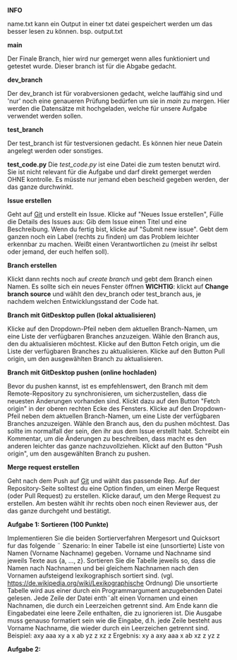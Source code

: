 **INFO**

name.txt kann ein Output in einer txt datei gespeichert werden um das besser lesen zu können.
bsp. output.txt


**main**

Der Finale Branch, hier wird nur gemerget wenn alles funktioniert und getestet wurde. Dieser branch ist für die Abgabe gedacht.


**dev_branch**

Der dev_branch ist für vorabversionen gedacht, welche lauffähig sind und 'nur' noch eine genaueren Prüfung bedürfen um sie in *main* zu mergen.
Hier werden die Datensätze mit hochgeladen, welche für unsere Aufgabe verwendet werden sollen.


**test_branch**

Der test_branch ist für testversionen gedacht. Es können hier neue Datein angelegt werden oder sonstiges.


**test_code.py**
Die *test_code.py* ist eine Datei die zum testen benutzt wird. Sie ist nicht relevant für die Aufgabe und darf direkt gemerget werden OHNE kontrolle.
Es müsste nur jemand eben bescheid gegeben werden, der das ganze durchwinkt.


**Issue erstellen**

Geht auf [Git](https://github.com/) und erstellt ein Issue.
Klicke auf "Neues Issue erstellen", Fülle die Details des Issues aus: Gib dem Issue einen Titel und eine Beschreibung. Wenn du fertig bist, klicke auf "Submit new issue". Gebt dem ganzen noch ein Label (rechts zu finden) um das Problem leichter erkennbar zu machen.
Weißt einen Verantwortlichen zu (meist ihr selbst oder jemand, der euch helfen soll).


**Branch erstellen**

Klickt dann rechts noch auf *create branch* und gebt dem Branch einen Namen.
Es sollte sich ein neues Fenster öffnen **WICHTIG**: klickt auf **Change branch source** und wählt den dev_branch oder test_branch aus, je nachdem welchen Entwicklungsstand der Code hat.


**Branch mit GitDesktop pullen (lokal aktualisieren)**

Klicke auf den Dropdown-Pfeil neben dem aktuellen Branch-Namen, um eine Liste der verfügbaren Branches anzuzeigen. Wähle den Branch aus, den du aktualisieren möchtest.
Klicke auf den Button Fetch origin, um die Liste der verfügbaren Branches zu aktualisieren. Klicke auf den Button Pull origin, um den ausgewählten Branch zu aktualisieren.


**Branch mit GitDesktop pushen (online hochladen)**

Bevor du pushen kannst, ist es empfehlenswert, den Branch mit dem Remote-Repository zu synchronisieren, um sicherzustellen, dass die neuesten Änderungen vorhanden sind. Klickt dazu auf den Button "Fetch origin" in der oberen rechten Ecke des Fensters.
Klicke auf den Dropdown-Pfeil neben dem aktuellen Branch-Namen, um eine Liste der verfügbaren Branches anzuzeigen. Wähle den Branch aus, den du pushen möchtest. Das sollte im normalfall der sein, den ihr aus dem Issue erstellt habt. Schreibt ein Kommentar, um die Änderungen zu beschreiben, dass macht es den anderen leichter das ganze nachzuvollziehen.
Klickt auf den Button "Push origin", um den ausgewählten Branch zu pushen.


**Merge request erstellen**

Geht nach dem Push auf [Git](https://github.com/) und wählt das passende Rep.
Auf der Repository-Seite solltest du eine Option finden, um einen Merge Request (oder Pull Request) zu erstellen. Klicke darauf, um den Merge Request zu erstellen.
Am besten wählt ihr rechts oben noch einen Reviewer aus, der das ganze durchgeht und bestätigt.




**Aufgabe 1: Sortieren (100 Punkte)**

Implementieren Sie die beiden Sortierverfahren Mergesort und Quicksort fur das folgende ¨
Szenario:
In einer Tabelle ist eine (unsortierte) Liste von Namen (Vorname Nachname) gegeben. Vorname und Nachname sind jeweils Texte aus {a, ..., z}.
Sortieren Sie die Tabelle jeweils so, dass die Namen nach Nachnamen und bei gleichem
Nachnamen nach den Vornamen aufsteigend lexikographisch sortiert sind.
(vgl. https://de.wikipedia.org/wiki/Lexikographische Ordnung)
Die unsortierte Tabelle wird aus einer durch ein Programmargument anzugebenden Datei
gelesen. Jede Zeile der Datei enth¨alt einen Vornamen und einen Nachnamen, die durch ein
Leerzeichen getrennt sind. Am Ende kann die Eingabedatei eine leere Zeile enthalten, die
zu ignorieren ist. Die Ausgabe muss genauso formatiert sein wie die Eingabe, d.h. jede Zeile
besteht aus Vorname Nachname, die wieder durch ein Leerzeichen getrennt sind.
Beispiel:
axy aaa
xy a
x ab
yz z
xz z
Ergebnis:
xy a
axy aaa
x ab
xz z
yz z

**Aufgabe 2:**
